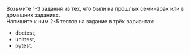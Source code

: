 Возьмите 1-3 задания из тех, что были на прошлых семинарах или в домашних заданиях.  
Напишите к ним 2-5 тестов на задание в трёх вариантах:
- doctest,
- unittest,
- pytest.